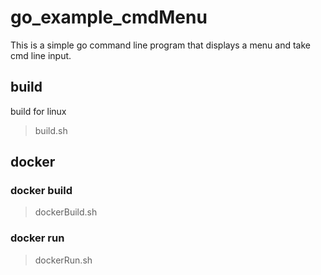 # go_example_cmdMenu
This is a simple go command line program that displays a menu and take cmd line input.

## build
build for linux
> build.sh

## docker
### docker build
> dockerBuild.sh

### docker run
> dockerRun.sh